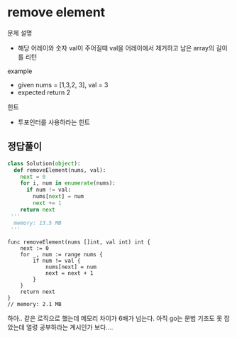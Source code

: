 # remove element 

문제 설명 
- 해당 어레이와 숫자 val이 주어질때 val을 어레이에서 제거하고 남은 array의 길이를 리턴

example

- given nums = [1,3,2, 3], val = 3
- expected return 2 

힌트
- 투포인터를 사용하라는 힌트

## 정답풀이 
```python
class Solution(object):
  def removeElement(nums, val):
    next = 0
    for i, num in enumerate(nums):
      if num != val:
        nums[next] = num
        next += 1
    return next 
 '''
  memory: 13.5 MB
 '''   
```

```golang
func removeElement(nums []int, val int) int {
    next := 0
    for _, num := range nums {
        if num != val {
            nums[next] = num
            next = next + 1
        }
    }
    return next
}
// memory: 2.1 MB
```

하아.. 같은 로직으로 했는데 메모리 차이가 6배가 넘는다. 
아직 go는 문법 기초도 못 잡았는데 얼렁 공부하라는 계시인가 보다....